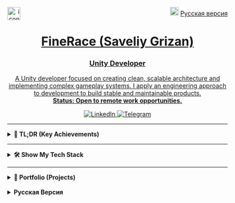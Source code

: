 <p align="right">
  <img src="https://flagpedia.net/data/flags/w20/ru.png" width="20" alt="Русский">
  <a href="#finerace-гризан-савелий">Русская версия</a>
  <a href="https://github.com/FineRace">
    <img src="https://i.postimg.cc/nzjMnxmF/mini-icon.png" width="30" alt="icon" align="left">
</p>

<h1 align="center">FineRace (Saveliy Grizan)</h1>
<h3 align="center">Unity Developer</h3>

<p align="center">
  A Unity developer focused on creating clean, scalable architecture and implementing complex gameplay systems. I apply an engineering approach to development to build stable and maintainable products.
  <br>
  <strong>Status: Open to remote work opportunities.</strong>
</p>

<p align="center">
  <a href="https://www.linkedin.com/in/finerace/" target="_blank">
    <img src="https://img.shields.io/badge/LinkedIn-0A66C2?style=for-the-badge&logo=linkedin&logoColor=white" alt="LinkedIn"/>
  </a>
  <a href="https://t.me/finerace" target="_blank">
    <img src="https://img.shields.io/badge/Telegram-26A5E4?style=for-the-badge&logo=telegram&logoColor=white" alt="Telegram"/>
  </a>
</p>

---

<details>
<summary><strong>📌 TL;DR (Key Achievements)</strong></summary>
<br>

*   🏛️ **Architecture & Efficiency:** 
    *   **Case 1:** Designed a [**modular, data-driven customization architecture**](https://github.com/FineRace/Artists-Simulator?tab=readme-ov-file#%EF%B8%8F-implemented-modular-systems) that **accelerated new content implementation by ~75%** and reduced the game design team's dependency on programmers.
    *   **Case 2:** Refactored a complex "God-Object" into a clean, maintainable [**MVP Architecture**](https://github.com/FineRace/Artists-Simulator?tab=readme-ov-file#-from-monolith-to-modularity-a-case-study).

*   ⚡ **Performance Optimization:** 
    *   **Case 1:** Conducted comprehensive optimizations, achieving a [**~40% performance increase in texture operations**](https://github.com/FineRace/Artists-Simulator?tab=readme-ov-file#%EF%B8%8F-implemented-modular-systems) and a significant reduction in peak memory usage.
    *   **Case 2:** Developed a [**procedural city generation algorithm**](https://github.com/finerace/Drift-Tanks-Vs-Zombies?tab=readme-ov-file#-case-study-procedural-generation-of-city-levels), which reduced the build size by ~30% and significantly sped up the design of new levels.  

*   🚀 **Commercial Experience & Complex Systems:** Implemented **complex gameplay systems** [Save-Anywhere](https://github.com/finerace/Ancelight?tab=readme-ov-file#-case-study-designing-a-comprehensive-save-system), [tactical AI with 15+ enemy types](https://github.com/finerace/Drift-Tanks-Vs-Zombies?tab=readme-ov-file#%EF%B8%8F-other-implemented-systems), [drawing accuracy evaluation system](https://github.com/FineRace/Artists-Simulator?tab=readme-ov-file#i-core-gameplay-systems-1)), and shipped [**several commercial projects**](#portfolio-projects), on Google Play and Yandex.Games with full platform SDK integration.

*   🤖 **AI-Augmented Development:** Boosted development velocity by **~40-50%** through deep AI integration, from AI-native IDEs (Cursor) to direct LLM application for complex refactoring and prototyping.

*   ✨ **Metaprogramming & Development Velocity:** Developed an [**open-source AOP plugin**](https://github.com/FineRace/MethodBoundaryAspect.Fody-for-Unity) (IL-weaving) that [**reduces boilerplate code by up to 60%**](https://github.com/FineRace/MethodBoundaryAspect.Fody-for-Unity?tab=readme-ov-file#-the-solution-write-aspects-not-boilerplate).

</details>

---

<details>
<summary><strong>🛠️ Show My Tech Stack</strong></summary>
<br>

*   💻 **Languages & Platforms:**
    *   C# (advanced), HLSL (basics)
    *   PC (Windows), Mobile (Android), WebGL

*   🏛️ **Architecture & Patterns:**
    *   **Principles:** SOLID, KISS, YAGNI, DRY
    *   **Patterns:** DI/IoC (**Zenject**), FSM, ECS (basics), MVP, MVVM, MVC, AOP (**Fody**)
    *   **GoF:** Singleton, Factory, Observer, Command, State, Pool, Adapter, Decorator, Facade, Strategy

*   ⚙️ **Unity Core & Subsystems:**
    *   **Rendering:** URP, HDRP, Built-in RP, Shader Graph, Particle System, Post-Processing
    *   **Asset Management:** Addressable Asset System, Asset Bundles
    *   **UI:** uGUI, UI Toolkit (basics)
    *   **Asynchronous:** **UniTask**, Async/Await, Coroutines
    *   **Other:** Physics 2D/3D, Animator, Timeline, Cinemachine, Input System

*   🎨 **Tools, SDKs & Software:**
    *   **Tools:** Git (Gitflow), Rider, Visual Studio, VS Code
    *   **Plugins:** **DOTween**, ProBuilder, Polybrush
    *   **SDK & API:** Yandex.Games SDK, Google Play Services, VK Games API, Unity Ads, FMOD, JSON (Newtonsoft)
    *   **Graphics & Audio:** Blender, Adobe Photoshop, Illustrator, Audition, Aseprite

</details>

---

<details>
<summary><strong>📂 Portfolio (Projects)</strong></summary>
<br>

My portfolio showcases practical experience in solving problems of various scales. Below are key projects that reflect my development approach, from rapid prototyping in game jams to designing complex architectures for shipped titles.

<a name="portfolio-projects"></a>
#### Flagship & Open-Source Projects
*   📱 **[Artist's Simulator](https://github.com/FineRace/Artists-Simulator)**
    
    A mobile game released on Google Play, built on the principles of clean architecture. This project is a practical implementation of SOLID, DI, FSM, and asynchronous programming to create a maintainable and easily extendable product.
    *   **Key Achievements:**
        *   Developed a flexible data-driven architecture using **DI (Zenject)**, enabling game designers to configure content without programmer involvement.
        *   Conducted a full refactoring of the shop UI module from a "God Object" to the **MVP** pattern, decomposing it into independent, testable components.
        *   Implemented an asynchronous core with **UniTask** and **Addressables** to ensure a smooth, freeze-free application experience.
        *   Used a custom **AOP plugin** to reduce boilerplate code (logging, exception handling) by approximately 60%.

*   ✨ **[AOP Plugin for Unity](https://github.com/FineRace/MethodBoundaryAspect.Fody-for-Unity)**
    
    An open-source metaprogramming tool that enables an aspect-oriented approach in Unity for writing cleaner code.
    *   **Key Achievements:**
        *   Implemented **IL-code weaving** using Fody, allowing logic to be injected into methods at compile time with zero runtime overhead.
        *   Solved the non-trivial challenge of compatibility with **asynchronous methods (UniTask)** and compiler-generated state machines, a common issue for AOP tools in Unity.

---
#### Technical Projects & Shipped Games
*   🔫 **[Ancelight FPS](https://github.com/FineRace/Ancelight-FPS-Project)**

    A complete framework for a classic FPS, created to deeply explore and implement interconnected gameplay systems from scratch.
    *   **Key Achievements:**
        *   Implemented a **"Save-Anywhere" system**, allowing the entire game world's state to be "frozen" and restored at any moment, including enemy positions, projectiles, and triggers.
        *   Created **tactical AI with team interaction**: enemies alert allies and can perform predictive shooting.
        *   Wrote an advanced **character controller** with action mechanics: a grappling hook on a `SpringJoint` and a dash system.
        *   Developed a data-driven weapon system using `ScriptableObjects` and custom procedural recoil.

*   🤖 **[Drift Tanks VS Zombies](https://github.com/FineRace/Tanks-Yandex-Games)**

    A WebGL game published on the Yandex.Games platform, with a focus on procedural generation and web platform integration.
    *   **Key Achievements:**
        *   Developed a multi-stage **procedural city generation algorithm** that creates unique maps from a single `seed`.
        *   Implemented full integration with the **Yandex.Games SDK** (authentication, cloud saves, IAP, ads).
        *   Created a custom **`Rigidbody`-based tank controller** with realistic suspension simulation, inertia, and drifting mechanics.

---
#### Teamwork & Game Jam Experience
*   🦊 **[Fox Factory](https://github.com/FineRace/FoxFactory) & Fox Town**
    
    A series of projects created under tight deadlines (72 hours) with the same team for game jams (Indie Varvar's Jam, VK Games).
    *   **Key Achievements:**
        *   Served as the **sole programmer** in both projects, successfully bringing the vision of game designers and artists to life.
        *   Demonstrated stable and effective teamwork, rapid idea implementation, and the ability to adapt to different platform requirements.

*   🏃 **[Job Runner](https://finerace.itch.io/job-runner)**
    
    A minimalist 2D platformer created solo for a game jam.
    *   **Key Achievements:**
        *   Practiced the rapid implementation and completion of a project from concept to a finished build within strict time constraints.

---
#### Early Projects & Experiments
*   🦎 **Russ VS Lizards: Battle for the Baikal**
    
    A top-down shooter created to experiment with "raw" API integration.
    *   **Key Achievements:**
        *   Implemented direct interaction with the Yandex.Games API via **HTTP requests**, bypassing the standard SDK for authentication and data submission.

*   ⚪ **Peem Poom**

    An early casual game released on Google Play.
    *   **Key Achievements:**
        *   Gained experience with the full mobile game release cycle and **Google Play API** integration (leaderboards, achievements).

*   🧟 **Zoox**

    The first serious 2D project, a zombie apocalypse game developed at the age of 14.
    *   **Key Achievements:**
        *   Demonstrates an early mastery of the entire development pipeline, from concept to release, including **creating all 2D graphics from scratch** in Adobe Illustrator.

</details>

<br>

<details>
<summary><strong>Русская Версия</strong></summary>

<p align="right">
  <img src="https://flagpedia.net/data/flags/w20/gb.png" width="20" alt="English">
  <a href="https://github.com/FineRace#fineracerace-saveliy-grizan"> English Version</a>
  <a href="https://github.com/FineRace">
    <img src="https://i.postimg.cc/nzjMnxmF/mini-icon.png" width="30" alt="icon" align="left">
  </a>
</p>

<h1 align="center">FineRace (Гризан Савелий)</h1>
<h3 align="center">Unity Developer</h3>

<p align="center">
  Разработчик на Unity с фокусом на создании чистой, масштабируемой архитектуры и реализации сложных игровых систем. Практикую инженерный подход к разработке для создания стабильных и поддерживаемых продуктов.
  <br>
  <strong>Статус: Открыт к предложениям о работе (удаленно).</strong>
</p>

<p align="center">
  <a href="https://www.linkedin.com/in/finerace/" target="_blank">
    <img src="https://img.shields.io/badge/LinkedIn-0A66C2?style=for-the-badge&logo=linkedin&logoColor=white" alt="LinkedIn"/>
  </a>
  <a href="https://t.me/finerace" target="_blank">
    <img src="https://img.shields.io/badge/Telegram-26A5E4?style=for-the-badge&logo=telegram&logoColor=white" alt="Telegram"/>
  </a>
</p>

---

<details>
<summary><strong>📌 TL;DR (Ключевые достижения)</strong></summary>
<br>

*   🏛️ **Архитектура и эффективность:** 
    *   **Кейс 1:** Спроектировал [**модульную, data-driven архитектуру кастомизации**](https://github.com/FineRace/Artists-Simulator?tab=readme-ov-file#ii-meta--progression-systems), которая **ускорила добавление нового контента на ~75%** и снизила зависимость гейм-дизайна от программиста.
    *   **Кейс 2:** Провёл рефакторинг сложного "God-Object" до чистой, поддерживаемой [**MVP Архитектуры**](https://github.com/FineRace/Artists-Simulator?tab=readme-ov-file#-%D0%BE%D1%82-%D0%BC%D0%BE%D0%BD%D0%BE%D0%BB%D0%B8%D1%82%D0%B0-%D0%BA-%D0%BC%D0%BE%D0%B4%D1%83%D0%BB%D1%8C%D0%BD%D0%BE%D1%81%D1%82%D0%B8-%D0%BA%D0%B5%D0%B9%D1%81-%D1%81%D1%82%D0%B0%D0%B4%D0%B8).

*   ⚡ **Оптимизация производительности:** 
    *   **Кейс 1:** Провел комплексную оптимизацию, добившись [**ускорения операций с текстурами на ~40%**](https://github.com/FineRace/Artists-Simulator?tab=readme-ov-file#i-core-gameplay-systems) и значительного снижения пикового потребления памяти.
    *   **Кейс 2:** Разработал [**алгоритм процедурной генерации города**](https://github.com/FineRace/Tanks-Yandex-Games?tab=readme-ov-file#-%D0%BA%D0%B5%D0%B9%D1%81-%D1%81%D1%82%D0%B0%D0%B4%D0%B8-%D0%BF%D1%80%D0%BE%D1%86%D0%B5%D0%B4%D1%83%D1%80%D0%BD%D0%B0%D1%8F-%D0%B3%D0%B5%D0%BD%D0%B5%D1%80%D0%B0%D1%86%D0%B8%D1%8F-%D0%B3%D0%BE%D1%80%D0%BE%D0%B4%D1%81%D0%BA%D0%B8%D1%85-%D1%83%D1%80%D0%BE%D0%B2%D0%BD%D0%B5%D0%B9), что уменьшило размер билда на ~30% и многократно ускорило проектирование новых уровней.  

*   🚀 **Коммерческий опыт и сложные системы:** Реализовал **сложные игровые системы** ([Save-Anywhere](https://github.com/FineRace/Ancelight-FPS-Project?tab=readme-ov-file#-%D0%BA%D0%B5%D0%B9%D1%81-%D1%81%D1%82%D0%B0%D0%B4%D0%B8-%D0%BF%D1%80%D0%BE%D0%B5%D0%BA%D1%82%D0%B8%D1%80%D0%BE%D0%B2%D0%B0%D0%BD%D0%B8%D0%B5-%D0%BF%D0%BE%D0%BB%D0%BD%D0%BE%D0%B9-%D1%81%D0%B8%D1%81%D1%82%D0%B5%D0%BC%D1%8B-%D1%81%D0%BE%D1%85%D1%80%D0%B0%D0%BD%D0%B5%D0%BD%D0%B8%D0%B9), [тактический AI с 15+ типами врагов](https://github.com/FineRace/Ancelight-FPS-Project?tab=readme-ov-file#ii-ai-%D0%B8-%D0%B8%D0%B3%D1%80%D0%BE%D0%B2%D1%8B%D0%B5-%D1%81%D1%86%D0%B5%D0%BD%D0%B0%D1%80%D0%B8%D0%B8), [система оценки точности рисования](https://github.com/FineRace/Artists-Simulator?tab=readme-ov-file#i-core-gameplay-systems)), а также выпустил [**несколько коммерческих проектов**](#-portfolio-проекты), в Google Play и Яндекс.Играх с полной интеграцией платформенных SDK.

*   🤖 **AI-Augmented Development:** Ускорил разработку на **~40-50%** благодаря глубокой интеграции ИИ: от AI-native IDE (Cursor) до прямого применения LLM для сложного рефакторинга и прототипирования.

*   ✨ **Метапрограммирование и ускорение разработки:** Разработал [**open-source AOP-плагин**](https://github.com/FineRace/MethodBoundaryAspect.Fody-for-Unity) (IL-weaving), который [**сокращает шаблонный код до +60%**](https://github.com/FineRace/MethodBoundaryAspect.Fody-for-Unity?tab=readme-ov-file#-the-solution-write-aspects-not-boilerplate).

</details>

---

<details>
<summary><strong>🛠️ Показать мой стек технологий</strong></summary>
<br>

*   💻 **Языки и Платформы:**
    *   C# (продвинутый), HLSL (базовый)
    *   PC (Windows), Mobile (Android), WebGL

*   🏛️ **Архитектура и Паттерны:**
    *   **Принципы:** SOLID, KISS, YAGNI, DRY
    *   **Паттерны:** DI/IoC (**Zenject**), FSM, ECS (основы), MVP, MVVM, MVC, AOP (**Fody**)
    *   **GoF:** Singleton, Factory, Observer, Command, State, Pool, Adapter, Decorator, Facade, Strategy

*   ⚙️ **Unity Core & Subsystems:**
    *   **Рендеринг:** URP, HDRP, Built-in RP, Shader Graph, Particle System, Post-Processing
    *   **Управление ресурсами:** Addressable Asset System, Asset Bundles
    *   **UI:** uGUI, UI Toolkit (основы)
    *   **Асинхронность:** **UniTask**, Async/Await, Coroutines
    *   **Прочее:** Physics 2D/3D, Animator, Timeline, Cinemachine, Input System

*   🎨 **Инструменты, SDK и ПО:**
    *   **Инструменты:** Git (Gitflow), Rider, Visual Studio, VS Code
    *   **Плагины:** **DOTween**, ProBuilder, Polybrush
    *   **SDK и API:** Yandex.Games SDK, Google Play Services, VK Games API, Unity Ads, FMOD, JSON (Newtonsoft)
    *   **Графика и Аудио:** Blender, Adobe Photoshop, Illustrator, Audition, Aseprite

</details>

---

<details>
<summary><strong>📂 Portfolio (Проекты)</strong></summary>
<br>

Мое портфолио демонстрирует практический опыт решения задач разного масштаба. Ниже представлены ключевые проекты, отражающие мой подход к разработке: от быстрой прототипизации на геймджемах до проектирования комплексных архитектур для выпущенных игр.

<a name="portfolio-проекты"></a>
#### Флагманские и Open-Source проекты
*   📱 **[Artist's Simulator](https://github.com/FineRace/Artists-Simulator)**
    
    Выпущенная в Google Play мобильная игра, построенная на принципах чистой архитектуры. Проект является практической реализацией принципов SOLID, DI, FSM и асинхронного подхода для создания поддерживаемого и легко расширяемого продукта.
    *   **Ключевые достижения:**
        *   Разработана гибкая data-driven архитектура на базе **DI (Zenject)**, что позволило гейм-дизайнерам настраивать контент без участия программиста.
        *   Проведен полный рефакторинг UI-модуля (магазин) по паттерну **MVP**, что декомпозировало "God Object" на независимые, тестируемые компоненты.
        *   Внедрено асинхронное ядро на **UniTask** и **Addressables** для обеспечения плавной работы приложения без фризов.
        *   Использован собственный **AOP-плагин** для сокращения boilerplate-кода (логирование, обработка исключений) примерно на 60%.

*   ✨ **[AOP Plugin for Unity](https://github.com/FineRace/MethodBoundaryAspect.Fody-for-Unity)**
    
    Open-source инструмент для метапрограммирования, позволяющий применять аспектно-ориентированный подход в Unity для написания более чистого кода.
    *   **Ключевые достижения:**
        *   Реализована работа с **IL-кодом (weaving)** на базе Fody, позволяющая "вплетать" логику в методы на этапе компиляции без оверхеда в рантайме.
        *   Решена нетривиальная задача совместимости с **асинхронными методами (UniTask)** и генерируемыми компилятором стейт-машинами, что является частой проблемой для AOP-инструментов в Unity.

---
#### Технические проекты и опубликованные игры
*   🔫 **[Ancelight FPS](https://github.com/FineRace/Ancelight-FPS-Project)**

    Полноценный фреймворк для классического FPS, созданный для глубокой проработки и реализации взаимосвязанных игровых систем с нуля.
    *   **Ключевые достижения:**
        *   Реализована **система сохранений "Save-Anywhere"**, позволяющая "заморозить" и восстановить состояние всего игрового мира в любой момент, включая положение врагов, пуль и триггеров.
        *   Создан тактический **AI с командным взаимодействием**: враги оповещают союзников о тревоге и могут вести огонь на упреждение.
        *   Написан продвинутый **контроллер персонажа** с action-механиками: крюк-кошка на `SpringJoint` и система рывков (dashes).
        *   Разработана data-driven система оружия на `ScriptableObjects` и кастомная процедурная отдача.

*   🤖 **[Drift Tanks VS Zombies](https://github.com/FineRace/Tanks-Yandex-Games)**

    WebGL-игра, опубликованная на платформе Яндекс.Игры, с фокусом на процедурной генерации и интеграции с веб-платформой.
    *   **Ключевые достижения:**
        *   Разработан многоэтапный **алгоритм процедурной генерации** городских уровней, создающий уникальные карты по одному `seed`.
        *   Реализована полная интеграция с **Yandex.Games SDK** (авторизация, облачные сохранения, IAP, реклама).
        *   Создан кастомный **`Rigidbody`-контроллер танка** с реалистичной симуляцией работы подвески, инерцией и механикой дрифта.

---
#### Опыт командной работы и геймджемов
*   🦊 **[Fox Factory](https://github.com/FineRace/FoxFactory) & Fox Town**
    
    Серия проектов, созданных в сжатые сроки (72 часа) в составе одной и той же команды для геймджемов (Indie Varvar's Jam, VK Игры).
    *   **Ключевые достижения:**
        *   Выступил в роли **единственного программиста** в обоих проектах, успешно реализуя видение гейм-дизайнеров и художников.
        *   Демонстрация стабильной и эффективной командной работы, быстрой реализации идей и умения адаптироваться под требования разных платформ.

*   🏃 **[Job Runner](https://finerace.itch.io/job-runner)**
    
    Минималистичный 2D-платформер, созданный для геймджема в одиночку.
    *   **Ключевые достижения:**
        *   Практика в быстрой реализации и завершении проекта от идеи до готового билда в рамках жестких временных ограничений.

---
#### Ранние проекты и эксперименты
*   🦎 **Russ VS Lizards: Battle for the Baikal**
    
    Top-down shooter, созданный для эксперимента с "сырой" интеграцией API.
    *   **Ключевые достижения:**
        *   Реализовано прямое взаимодействие с API Яндекс.Игр через **HTTP-запросы**, минуя стандартный SDK, для авторизации и отправки данных.

*   ⚪ **Peem Poom**

    Одна из ранних казуальных игр, выпущенная в Google Play.
    *   **Ключевые достижения:**
        *   Получен опыт полного цикла релиза мобильной игры и интеграции **Google Play API** (лидерборды, достижения).

*   🧟 **Zoox**

    Первый серьезный 2D-проект в жанре зомби-апокалипсиса, разработанный в 14 лет.
    *   **Ключевые достижения:**
        *   Демонстрация раннего освоения всего пайплайна разработки: от идеи до релиза, включая **создание всей 2D-графики с нуля** в Adobe Illustrator.

</details>

</details>
